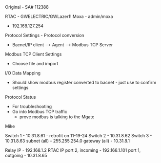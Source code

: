 Original - SA# 112388

RTAC - GWELECTRIC/GWLazer1!
Moxa - admin/moxa
- 192.168.127.254

Protocol Settings - Protocol conversion
- Bacnet/IP client --> Agent --> Modbus TCP Server

Modbus TCP Client Settings
- Choose file and import

I/O Data Mapping
- Should show modbus register converted to bacnet - just use to confirm settings

Protocol Status
 - For troubleshooting
 - Go into Modbus TCP traffic
	 - prove modbus is talking to the Mgate

Mike

Switch 1 - 10.31.8.61 - retrofit on 11-19-24
Switch 2 - 10.31.8.62
Switch 3 - 10.31.8.63
subnet (all) - 255.255.254.0
gateway (all) - 10.31.8.1

Relay IP - 192.168.1.2
RTAC IP
	port 2, incoming - 192.168.1.101
	port 1, outgoing - 10.31.8.65

